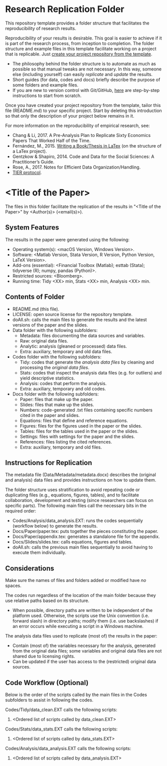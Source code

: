 # Research Replication Folder

This repository template provides a folder structure that facilitates the reproducibility of research results.

Reproducibility of your results is desirable. This goal is easier to achieve if it is part of the research process, from inception to completion. The folder structure and example files in this template facilitate working on a project that is replicable. Just [create your project repository from the template](https://docs.github.com/en/repositories/creating-and-managing-repositories/creating-a-repository-from-a-template#creating-a-repository-from-a-template).
- The philosophy behind the folder structure is to automate as much as possible so that manual tweaks are not necessary. In this way, someone else (including yourself) can easily *replicate* and *update* the results.
- Short guides (for data, codes and docs) briefly describe the purpose of some folders and example files.
- If you are new to version control with Git/GitHub, [here](https://github.com/pavelsolis/Git-GitHub-Primer) are step-by-step instructions to start from scratch.

Once you have created your project repository from the template, tailor this file (README.md) to your specific project. Start by deleting this introduction so that only the description of your project below remains in it.

For more information on the reproducibility of empirical research, see:
- Chang & Li, 2017. A Pre-Analysis Plan to Replicate Sixty Economics Papers That Worked Half of the Time.
- Fernández, M., 2015. [Writing a Book/Thesis in LaTex](https://youtu.be/Qjp-a2uZWZc?list=PLOxllPK04FfH5HHUlDPPyUGG-VvPWM5xT) (on the structure of a LaTex project).
- Gentzkow & Shapiro, 2014. Code and Data for the Social Sciences: A Practitioner’s Guide.
- Rose, A., 2017. Notes for Efficient Data Organization/Handling.
- [TIER protocol](http://www.projecttier.org/tier-protocol/).


# \<Title of the Paper\>

The files in this folder facilitate the replication of the results in "\<Title of the Paper\>" by \<Author(s)\> (\<email(s)\>).


## System Features
The results in the paper were generated using the following:
- Operating system(s): 	\<macOS Version, Windows Version\>.
- Software: 		\<Matlab Version, Stata Version, R Version, Python Version, LaTeX Version\>.
- Add-ons (essential): 	\<Financial Toolbox (Matlab); esttab (Stata); tidyverse (R); numpy, pandas (Python)\>.
- Restricted sources: 	\<Bloomberg\>.
- Running time: 	Tidy \<XX\> min, Stats \<XX\> min, Analysis \<XX\> min.


## Contents of Folder
- README.md (this file).
- LICENSE: open source license for the repository template.
- doAll.sh: calls the main files to generate the results and the latest versions of the paper and the slides.
- Data folder with the following subfolders:
	- Metadata: files documenting the data sources and variables.
	- Raw: original data files.
	- Analytic: analysis (gleaned or processed) data files.
	- Extra: auxiliary, temporary and old data files.
- Codes folder with the following subfolders:
	- Tidy: codes that generate the *analysis data files* by cleaning and processing the *original data files*.
	- Stats: codes that inspect the analysis data files (e.g. for outliers) and yield descriptive statistics.
	- Analysis: codes that perform the analysis.
	- Extra: auxiliary, temporary and old codes.
- Docs folder with the following subfolders:
	- Paper: files that make up the paper.
	- Slides: files that make up the slides.
	- Numbers: code-generated .txt files containing specific numbers cited in the paper and slides.
	- Equations: files that define and reference equations.
	- Figures: files for the figures used in the paper or the slides.
	- Tables: files for the tables used in the paper or the slides.
	- Settings: files with settings for the paper and the slides.
	- References: files listing the cited references.
	- Extra: auxiliary, temporary and old files.


## Instructions for Replication
The metadata file (Data/Metadata/metadata.docx) describes the (original and analysis) data files and provides instructions on how to update them.

The folder structure uses stratification to avoid repeating code or duplicating files (e.g., equations, figures, tables), and to facilitate collaboration, development and testing (since researchers can focus on specific parts). The following main files call the necessary bits in the required order:
- Codes/Analysis/data_analysis.EXT: runs the codes sequentially (workflow below) to generate the results.
- Docs/Paper/paper.tex: puts together the pieces constituting the paper.
- Docs/Paper/appendix.tex: generates a standalone file for the appendix.
- Docs/Slides/slides.tex: calls equations, figures and tables.
- doAll.sh: calls the previous main files sequentially to avoid having to execute them individually.


## Considerations
Make sure the names of files and folders added or modified have *no* spaces.

The codes run regardless of the location of the main folder because they use relative paths based on its structure.
- When possible, directory paths are written to be independent of the platform used. Otherwise, the scripts use the Unix convention (i.e. forward slash) in directory paths; modify them (i.e. use backslashes) if an error occurs while executing a script in a Windows machine.

The analysis data files used to replicate (most of) the results in the paper:
- Contain (most of) the variables necessary for the analysis, generated from the original data files; some variables and original data files are not shared due to licensing rights.
- Can be updated if the user has access to the (restricted) original data sources.


## Code Workflow (Optional)
Below is the order of the scripts called by the main files in the Codes subfolders to assist in following the codes.

Codes/Tidy/data_clean.EXT calls the following scripts:
1. \<Ordered list of scripts called by data_clean.EXT\>

Codes/Stats/data_stats.EXT calls the following scripts:
1. \<Ordered list of scripts called by data_stats.EXT\>

Codes/Analysis/data_analysis.EXT calls the following scripts:
1. \<Ordered list of scripts called by data_analysis.EXT\>
